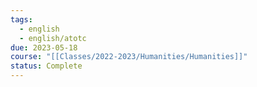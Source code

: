 ```yaml
---
tags:
  - english
  - english/atotc
due: 2023-05-18
course: "[[Classes/2022-2023/Humanities/Humanities]]"
status: Complete
---
```

